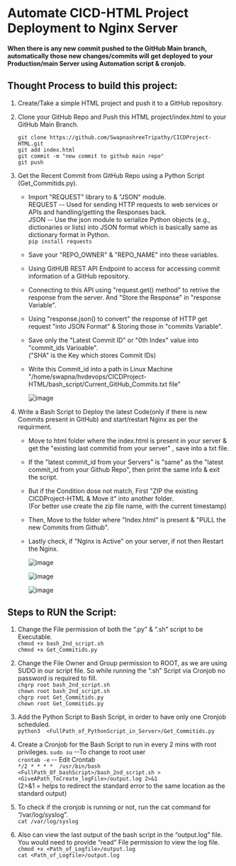 # Automate CICD-HTML Project Deployment to Nginx Server 

#### When there is any new commit pushed to the GitHub Main branch, automatically those new changes/commits will get deployed to your Production/main Server using Automation script & cronjob.

## Thought Process to build this project:


 1.	Create/Take a simple HTML project and push it to a GitHub repository.
 2.	Clone your GitHub Repo and Push this HTML project/index.html to your GitHub Main Branch.

       ``git clone https://github.com/SwapnashreeTripathy/CICDProject-HTML.git``<br>
   			 ``git add index.html``<br>
   			 ```git commit -m "new commit to github main repo"```<br>
   			 ``git push``<br>
      
3. Get the Recent Commit from GitHub Repo using a Python Script (Get_Commitids.py).

   * Import "REQUEST" library to  & "JSON" module.<br>
      REQUEST -- Used for sending HTTP requests to web services or APIs and handling/getting the Responses back.<br>
      JSON -- Use the json module to serialize Python objects (e.g., dictionaries or lists) into JSON format which is basically same as dictionary format in Python.<br>
      ```pip install requests```
     
   * Save your "REPO_OWNER" & "REPO_NAME" into these variables.<br>
   * Using GitHUB REST API Endpoint to access for accessing commit information of a GitHub repository.<br>
   * Connecting to this API using "request.get() method" to retrive the response from the server. And "Store the Response" in "response Variable".<br>
   * Using "response.json() to convert" the response of HTTP get request "into JSON Format" & Storing those in "commits Variable".<br>
   * Save only the "Latest Commit ID" or "0th Index" value into "commit_ids Varioable".<br>
     ("SHA" is the Key which stores Commit IDs)<br>
   * Write this Commit_id into a path in Linux Machine "/home/swapna/hvdevops/CICDProject-HTML/bash_script/Current_GitHub_Commits.txt file" 
     
     ![image](https://github.com/SwapnashreeTripathy/CICDProject-HTML/assets/139486876/a1b4b9a2-1e88-47e7-8cec-8875577164ea)
     
4. Write a Bash Script to Deploy the latest Code(only if there is new Commits present in GitHub) and start/restart Nginx as per the requirment.<br>
   * Move to html folder where the index.html is present in your server & get the "existing last commitid from your server" , save into a txt file.<br>
   * If the "latest commit_id from your Servers" is "same" as the "latest commit_id from your Github Repo", then print the same info & exit the script.<br>
   * But if the Condition dose not match, First "ZIP the existing CICDProject-HTML & Move it"  into another folder.<br>
     (For better use create the zip file name, with the current timestamp)<br>
   * Then, Move to the folder where "Index.html" is present & "PULL the new Commits from Github".<br>
   * Lastly check, if "Nginx is Active" on your server, if not then Restart the Nginx.<br>


     ![image](https://github.com/SwapnashreeTripathy/CICDProject-HTML/assets/139486876/1066eee9-361d-48d1-bebb-6744294ddc9e)

   
     ![image](https://github.com/SwapnashreeTripathy/CICDProject-HTML/assets/139486876/775784a6-df22-46ae-9163-c167ffa94f8e)

     ![image](https://github.com/SwapnashreeTripathy/CICDProject-HTML/assets/139486876/c1ac41f9-671b-4308-b7a7-05d2fcac3a17)

## Steps to RUN the Script:

  
  1.	Change the File permission of both the “.py” & “.sh” script to be Executable.<br>
    ```chmod +x bash_2nd_script.sh```<br>
    ```chmod +x Get_Commitids.py```<br>
    
  3.	Change the File Owner and Group permission to ROOT, as we are using SUDO in our script file. So while running the “.sh” Script via Cronjob no password is required to fill.<br>
    ```chgrp root bash_2nd_script.sh```<br>
    ```chown root bash_2nd_script.sh```<br>
    ```chgrp root Get_Commitids.py```<br>
    ```chown root Get_Commitids.py```<br>
     
  5.	Add the Python Script to Bash Script, in order to have only one Cronjob scheduled.<br>
   ```python3  <FullPath_of_PythonScript_in_Server>/Get_Commitids.py```
    
  7.	Create a Cronjob for the Bash Script to run in every 2 mins with root privileges.
    ```sudo su``` --To change to root user<br>
    ```crontab -e``` -- Edit Crontab<br>
    ```*/2 * * * *  /usr/bin/bash <FullPath_Of_bashScript>/bash_2nd_script.sh > <GiveAPath_ToCreate_logFile>/output.log 2>&1```<br>
    (2>&1 = helps to redirect the standard error to the same location as the standard output)<br>

  9.	To check if the cronjob is running or not, run the cat command for “/var/log/syslog”.<br>
    ```cat /var/log/syslog```
      
  11.	Also can view the last output of the bash script in the “output.log” file.  You would need to provide “read” File permission to view the log file.<br>
      ```chmod +x <Path_of_Logfile>/output.log```<br>
    ```cat <Path_of_Logfile>/output.log```<br>
   
      
      
   	


